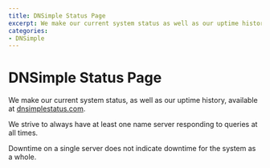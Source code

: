 ```yaml
---
title: DNSimple Status Page
excerpt: We make our current system status as well as our uptime history available at dnsimplestatus.com.
categories:
- DNSimple
---
```


# DNSimple Status Page

We make our current system status, as well as our uptime history, available at [dnsimplestatus.com](http://dnsimplestatus.com).

We strive to always have at least one name server responding to queries at all times.

<note>
Downtime on a single server does not indicate downtime for the system as a whole.
</note>
